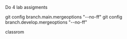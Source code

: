 Do 4 lab assigments

git config branch.main.mergeoptions "--no-ff"
git config branch.develop.mergeoptions "--no-ff"

 classrom